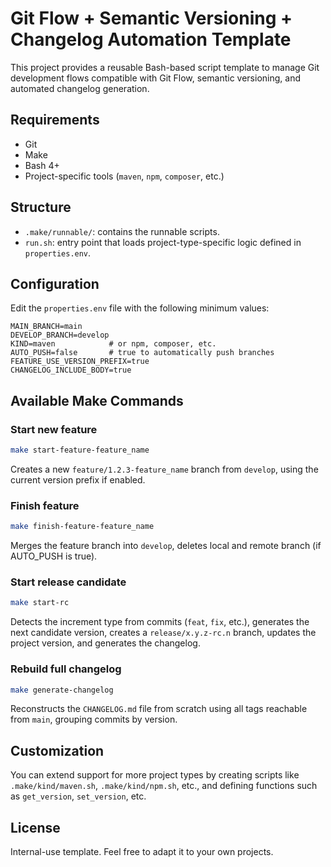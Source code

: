 # Git Flow + Semantic Versioning + Changelog Automation Template

This project provides a reusable Bash-based script template to manage Git development flows compatible with Git Flow, semantic versioning, and automated changelog generation.

## Requirements
- Git
- Make
- Bash 4+
- Project-specific tools (`maven`, `npm`, `composer`, etc.)

## Structure
- `.make/runnable/`: contains the runnable scripts.
- `run.sh`: entry point that loads project-type-specific logic defined in `properties.env`.

## Configuration
Edit the `properties.env` file with the following minimum values:

```env
MAIN_BRANCH=main
DEVELOP_BRANCH=develop
KIND=maven            # or npm, composer, etc.
AUTO_PUSH=false       # true to automatically push branches
FEATURE_USE_VERSION_PREFIX=true
CHANGELOG_INCLUDE_BODY=true
```

## Available Make Commands

### Start new feature
```bash
make start-feature-feature_name
```
Creates a new `feature/1.2.3-feature_name` branch from `develop`, using the current version prefix if enabled.

### Finish feature
```bash
make finish-feature-feature_name
```
Merges the feature branch into `develop`, deletes local and remote branch (if AUTO_PUSH is true).

### Start release candidate
```bash
make start-rc
```
Detects the increment type from commits (`feat`, `fix`, etc.), generates the next candidate version, creates a `release/x.y.z-rc.n` branch, updates the project version, and generates the changelog.

### Rebuild full changelog
```bash
make generate-changelog
```
Reconstructs the `CHANGELOG.md` file from scratch using all tags reachable from `main`, grouping commits by version.

## Customization
You can extend support for more project types by creating scripts like `.make/kind/maven.sh`, `.make/kind/npm.sh`, etc., and defining functions such as `get_version`, `set_version`, etc.

## License
Internal-use template. Feel free to adapt it to your own projects.